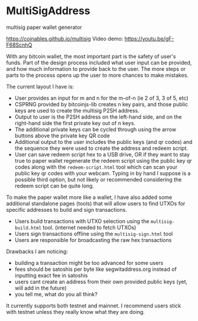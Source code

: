 # MultiSigAddress
 multisig paper wallet generator

https://coinables.github.io/multisig
Video demo: https://youtu.be/gF-F68ScnhQ

With any bitcoin wallet, the most important part is the safety of user's funds. Part of the design process included what user input can be provided, and how much information to provide back to the user. The more steps or parts to the process opens up the user to more chances to make mistakes.

The current layout I have is:

 - User provides an input for m and n for the m-of-n (ie 2 of 3, 3 of 5, etc)
 - CSPRNG provided by bitcoinjs-lib creates n key pairs, and those public keys are used to create the multisig P2SH address.
 - Output to user is the P2SH address on the left-hand side, and on the right-hand side the first private key out of n keys.
 - The additional private keys can be cycled through using the arrow buttons above the private key QR code
 - Additional output to the user includes the public keys (and qr codes) and the sequence they were used to create the address and redeem script.
 - User can save redeem script hex to a USB drive, OR if they want to stay true to paper wallet regenerate the redeem script using the public key qr codes along with the `redeem-script.html` tool which can scan your public key qr codes with your webcam. Typing in by hand I suppose is a possible third option, but not likely or recommended considering the redeem script can be quite long.

To make the paper wallet more like a wallet, I have also added some additional standalone pages (tools) that will allow users to find UTXOs for specific addresses to build and sign transactions.

 - Users build transactions with UTXO selection using the `multisig-build.html` tool. (internet needed to fetch UTXOs)
 - Users sign transactions offline using the `multisig-sign.html` tool
 - Users are responsible for broadcasting the raw hex transactions

Drawbacks I am noticing:
 - building a transaction might be too advanced for some users
 - fees should be satoshis per byte like  segwitaddress.org instead of inputting exact fee in satoshis
 - users cant create an address from their own provided public keys (yet, will add in the future)
 - you tell me, what do you all think?

It currently supports both testnet and mainnet. I recommend users stick with testnet unless they really know what they are doing.
